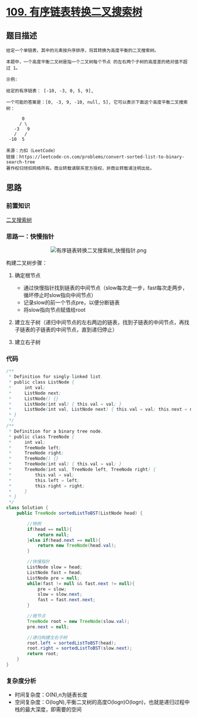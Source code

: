 # [109. 有序链表转换二叉搜索树](https://leetcode-cn.com/problems/convert-sorted-list-to-binary-search-tree/)

## 题目描述
```
给定一个单链表，其中的元素按升序排序，将其转换为高度平衡的二叉搜索树。

本题中，一个高度平衡二叉树是指一个二叉树每个节点 的左右两个子树的高度差的绝对值不超过 1。

示例:

给定的有序链表： [-10, -3, 0, 5, 9],

一个可能的答案是：[0, -3, 9, -10, null, 5], 它可以表示下面这个高度平衡二叉搜索树：

      0
     / \
   -3   9
   /   /
 -10  5

来源：力扣（LeetCode）
链接：https://leetcode-cn.com/problems/convert-sorted-list-to-binary-search-tree
著作权归领扣网络所有。商业转载请联系官方授权，非商业转载请注明出处。
```

## 思路

### 前置知识
[二叉搜索树](https://github.com/zoeaaa/Algorithm-/blob/main/Tree/Readme.md#%E4%BA%8C%E5%8F%89%E6%90%9C%E7%B4%A2%E6%A0%91)

### 思路一：快慢指针

<div align = center>

![有序链表转换二叉搜索树_快慢指针.png](https://i.loli.net/2021/04/23/SRbXg7QJ4WzfEmK.png)

</div>

构建二叉树步骤：
1. 确定根节点
      - 通过快慢指针找到链表的中间节点（slow每次走一步，fast每次走两步，循坏停止时slow指向中间节点）
      - 记录slow的前一个节点pre，以便分断链表
      - 将slow指向节点赋值给root

2. 建立左子树（递归中间节点的左右两边的链表，找到子链表的中间节点，再找子链表的子链表的中间节点，直到递归停止）
3. 建立右子树

### 代码
```java
/**
 * Definition for singly-linked list.
 * public class ListNode {
 *     int val;
 *     ListNode next;
 *     ListNode() {}
 *     ListNode(int val) { this.val = val; }
 *     ListNode(int val, ListNode next) { this.val = val; this.next = next; }
 * }
 */
/**
 * Definition for a binary tree node.
 * public class TreeNode {
 *     int val;
 *     TreeNode left;
 *     TreeNode right;
 *     TreeNode() {}
 *     TreeNode(int val) { this.val = val; }
 *     TreeNode(int val, TreeNode left, TreeNode right) {
 *         this.val = val;
 *         this.left = left;
 *         this.right = right;
 *     }
 * }
 */
class Solution {
    public TreeNode sortedListToBST(ListNode head) {

        //特例
        if(head == null){
            return null;
        }else if(head.next == null){
            return new TreeNode(head.val);
        }

        //快慢指针
        ListNode slow = head;
        ListNode fast = head;
        ListNode pre = null;
        while(fast != null && fast.next != null){
            pre = slow;
            slow = slow.next;
            fast = fast.next.next;
        }

        //根节点
        TreeNode root = new TreeNode(slow.val); 
        pre.next = null;

        //递归构建左右子树
        root.left = sortedListToBST(head);
        root.right = sortedListToBST(slow.next);
        return root;
    }
}
```

### 复杂度分析
- 时间复杂度：O(N),n为链表长度
- 空间复杂度：O(logN),平衡二叉树的高度O(logn)O(logn)，也就是递归过程中栈的最大深度，即需要的空间
